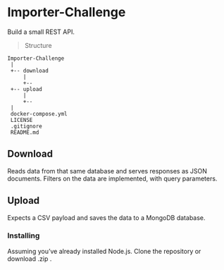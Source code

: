 # Importer-Challenge

Build a small REST API.

> Structure

```
Importer-Challenge
 |
 +-- download
     |
     +--
 +-- upload
     |
     +--
 |
 docker-compose.yml
 LICENSE
 .gitignore
 README.md

```

## Download

Reads data from that same database and serves responses as JSON documents. Filters on the data are implemented, with query parameters.

## Upload

Expects a CSV payload and saves the data to a MongoDB database.

### Installing

Assuming you’ve already installed Node.js. Clone the repository or download .zip .
